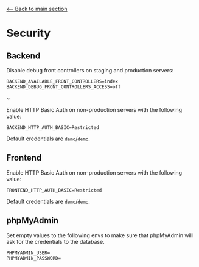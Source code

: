 [<-- Back to main section](../README.md)

# Security

## Backend

Disable debug front controllers on staging and production servers:

```
BACKEND_AVAILABLE_FRONT_CONTROLLERS=index
BACKEND_DEBUG_FRONT_CONTROLLERS_ACCESS=off
```

~

Enable HTTP Basic Auth on non-production servers with the following value:

```
BACKEND_HTTP_AUTH_BASIC=Restricted
```

Default credentials are `demo`/`demo`.

## Frontend

Enable HTTP Basic Auth on non-production servers with the following value:

```
FRONTEND_HTTP_AUTH_BASIC=Restricted
```

Default credentials are `demo`/`demo`.

## phpMyAdmin

Set empty values to the following envs to make sure that 
phpMyAdmin will ask for the credentials to the database.

```
PHPMYADMIN_USER=
PHPMYADMIN_PASSWORD=
```
